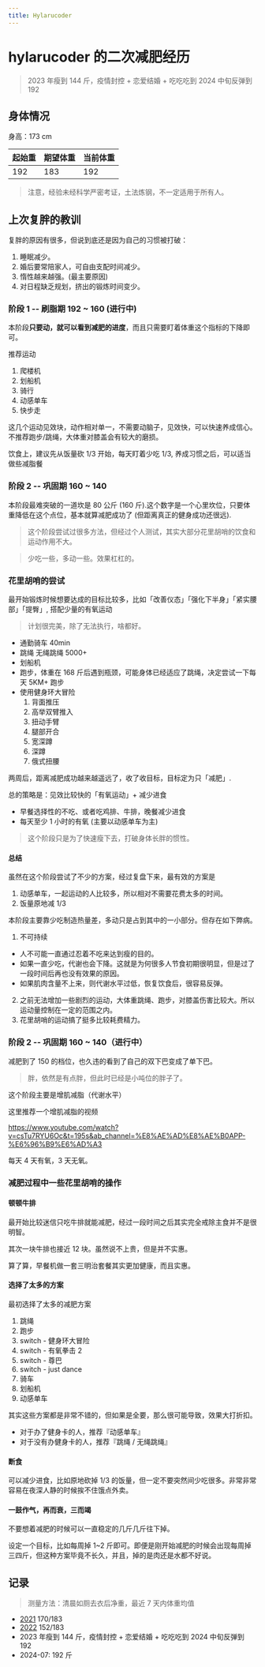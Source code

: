 ```yaml
---
title: Hylarucoder
---
```


# hylarucoder 的二次减肥经历

> 2023 年瘦到 144 斤，疫情封控 + 恋爱结婚 + 吃吃吃到 2024 中旬反弹到 192

## 身体情况

身高：173 cm

| 起始重 | 期望体重 | 当前体重 |
| ---- | ---- | ---- |
| 192  | 183  | 192  |

> 注意，经验未经科学严密考证，土法炼钢，不一定适用于所有人。

## 上次复胖的教训

复胖的原因有很多，但说到底还是因为自己的习惯被打破：

1. 睡眠减少。
2. 婚后要常陪家人，可自由支配时间减少。
3. 惰性越来越强。(最主要原因)
4. 对日程缺乏规划，挤出的锻炼时间变少。

### 阶段 1 -- 刷脂期 192 ~ 160 (进行中)

本阶段**只要动，就可以看到减肥的进度**，而且只需要盯着体重这个指标的下降即可。

推荐运动

1. 爬楼机
2. 划船机
3. 骑行
4. 动感单车
5. 快步走

这几个运动见效块，动作相对单一，不需要动脑子，见效快，可以快速养成信心。不推荐跑步/跳绳，大体重对膝盖会有较大的磨损。

饮食上，建议先从饭量砍 1/3 开始，每天盯着少吃 1/3, 养成习惯之后，可以适当做些减脂餐

### 阶段 2 -- 巩固期 160 ~ 140

本阶段最难突破的一道坎是 80 公斤 (160 斤).这个数字是一个心里坎位，只要体重降低在这个点位，基本就算减肥成功了 (但距离真正的健身成功还很远).

> 这个阶段尝试过很多方法，但经过个人测试，其实大部分花里胡哨的饮食和运动作用不大。

> 少吃一些，多动一些。效果杠杠的。


### 花里胡哨的尝试

最开始锻炼时候想要达成的目标比较多，比如「改善仪态」「强化下半身」「紧实腰部」「提臀」, 搭配少量的有氧运动

> 计划很完美，除了无法执行，啥都好。

- 通勤骑车 40min
- 跳绳 无绳跳绳 5000+
- 划船机
- 跑步，体重在 168 斤后遇到瓶颈，可能身体已经适应了跳绳，决定尝试一下每天 5KM+ 跑步
- 使用健身环大冒险
  1. 背面推压
  2. 高举双臂推入
  3. 扭动手臂
  4. 腿部开合
  5. 宽深蹲
  6. 深蹲
  7. 俄式扭腰


两周后，距离减肥成功越来越遥远了，收了收目标，目标定为只「减肥」.

总的策略是：见效比较快的「有氧运动」+ 减少进食

- 早餐选择性的不吃、或者吃鸡排、牛排，晚餐减少进食
- 每天至少 1 小时的有氧 (主要以动感单车为主)

> 这个阶段只是为了快速瘦下去，打破身体长胖的惯性。

#### 总结

虽然在这个阶段尝试了不少的方案，经过复盘下来，最有效的方案是

1. 动感单车，一起运动的人比较多，所以相对不需要花费太多的时间。
2. 饭量原地减 1/3

本阶段主要靠少吃制造热量差，多动只是占到其中的一小部分。但存在如下弊病。

1. 不可持续
 - 人不可能一直通过忍着不吃来达到瘦的目的。
 - 如果一直少吃，代谢也会下降。这就是为何很多人节食初期很明显，但是过了一段时间后再也没有效果的原因。
 - 如果肌肉含量不上来，则代谢水平过低，恢复饮食后，很容易反弹。
2. 之前无法增加一些剧烈的运动，大体重跳绳、跑步，对膝盖伤害比较大。所以运动量控制在一定的范围之内。
3. 花里胡哨的运动搞了挺多比较耗费精力。

### 阶段 2 -- 巩固期 160 ~ 140（进行中）

减肥到了 150 的档位，也久违的看到了自己的双下巴变成了单下巴。

> 胖，依然是有点胖，但此时已经是小吨位的胖子了。

这个阶段主要是增肌减脂（代谢水平）

这里推荐一个增肌减脂的视频

https://www.youtube.com/watch?v=csTu7RYU6Oc&t=195s&ab_channel=%E8%AE%AD%E8%AE%B0APP-%E6%96%B9%E6%AD%A3

每天 4 天有氧，3 天无氧。

### 减肥过程中一些花里胡哨的操作

#### 顿顿牛排

最开始比较迷信只吃牛排就能减肥，经过一段时间之后其实完全戒除主食并不是很明智。

其次一块牛排也接近 12 块。虽然说不上贵，但是并不实惠。

算了算，早餐机做一套三明治套餐其实更加健康，而且实惠。

#### 选择了太多的方案

最初选择了太多的减肥方案

1. 跳绳
2. 跑步
3. switch - 健身环大冒险
4. switch - 有氧拳击 2
5. switch - 尊巴
6. switch - just dance
7. 骑车
8. 划船机
9. 动感单车

其实这些方案都是非常不错的，但如果是全要，那么很可能导致，效果大打折扣。

- 对于办了健身卡的人，推荐『动感单车』
- 对于没有办健身卡的人，推荐『跳绳 / 无绳跳绳』

#### 断食

可以减少进食，比如原地砍掉 1/3 的饭量，但一定不要突然间少吃很多。非常非常容易在夜深人静的时候挨不住饿点外卖。

#### 一鼓作气，再而衰，三而竭

不要想着减肥的时候可以一直稳定的几斤几斤往下掉。

设定一个目标，比如每周掉 1~2 斤即可。即便是刚开始减肥的时候会出现每周掉三四斤，但这种方案毕竟不长久，并且，掉的是肉还是水都不好说。

## 记录

> 测量方法：清晨如厕去衣后净重，最近 7 天内体重均值

- [2021](https://github.com/twocucao/the-road-to-fitness/issues/7) 170/183
- [2022](https://github.com/twocucao/the-road-to-fitness/issues/7) 152/183
- 2023 年瘦到 144 斤，疫情封控 + 恋爱结婚 + 吃吃吃到 2024 中旬反弹到 192
- 2024-07: 192 斤


